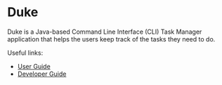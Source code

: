 # Duke
Duke is a Java-based Command Line Interface (CLI) Task Manager application
that helps the users keep track of the tasks they need to do.

Useful links:
* [User Guide](UserGuide.md)
* [Developer Guide](DeveloperGuide.md)
